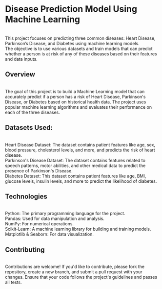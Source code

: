 # Disease Prediction Model Using Machine Learning
<br>
This project focuses on predicting three common diseases: Heart Disease, Parkinson’s Disease, and Diabetes using machine learning models. <br>The objective is to use various datasets and train models that can predict whether a person is at risk of any of these diseases based on their features and data inputs.

## Overview
<br>
The goal of this project is to build a Machine Learning model that can accurately predict if a person has a risk of Heart Disease, Parkinson's Disease, or Diabetes based on historical health data. The project uses popular machine learning algorithms and evaluates their performance on each of the three diseases.

## Datasets Used:
<br>
Heart Disease Dataset: The dataset contains patient features like age, sex, blood pressure, cholesterol levels, and more, and predicts the risk of heart disease.<br>
Parkinson's Disease Dataset: The dataset contains features related to speech patterns, motor abilities, and other medical data to predict the presence of Parkinson's Disease.<br>
Diabetes Dataset: This dataset contains patient features like age, BMI, glucose levels, insulin levels, and more to predict the likelihood of diabetes.<br>

## Technologies
<br>
Python: The primary programming language for the project.<br>
Pandas: Used for data manipulation and analysis.<br>
NumPy: For numerical operations.<br>
Scikit-Learn: A machine learning library for building and training models.<br>
Matplotlib & Seaborn: For data visualization.<br>

## Contributing
<br>
Contributions are welcome! If you'd like to contribute, please fork the repository, create a new branch, and submit a pull request with your changes. Ensure that your code follows the project's guidelines and passes all tests.
